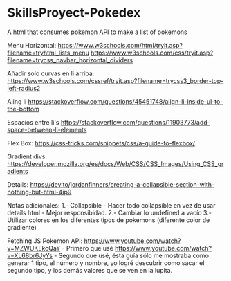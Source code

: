 # SkillsProyect-Pokedex
A html that consumes pokemon API to make a list of pokemons

Menu Horizontal:
https://www.w3schools.com/html/tryit.asp?filename=tryhtml_lists_menu
https://www.w3schools.com/css/tryit.asp?filename=trycss_navbar_horizontal_dividers

Añadir solo curvas en li arriba:
https://www.w3schools.com/cssref/tryit.asp?filename=trycss3_border-top-left-radius2

Aling li
https://stackoverflow.com/questions/45451748/align-li-inside-ul-to-the-bottom

Espacios entre li's
https://stackoverflow.com/questions/11903773/add-space-between-li-elements 

Flex Box:
https://css-tricks.com/snippets/css/a-guide-to-flexbox/

Gradient divs:
https://developer.mozilla.org/es/docs/Web/CSS/CSS_Images/Using_CSS_gradients

Details:
https://dev.to/jordanfinners/creating-a-collapsible-section-with-nothing-but-html-4ip9

Notas adicionales:
1.- Collapsible - Hacer todo collapsible en vez de usar details html - Mejor responsibidad.
2.- Cambiar lo undefined a vacío
3.- Utilizar colores en los diferentes tipos de pokemons (diferente color de gradiente)

Fetching JS Pokemon API:
https://www.youtube.com/watch?v=MZWUKEkcQaY - Primero que usé
https://www.youtube.com/watch?v=XL68br6JyYs - Segundo que usé, ésta guía sólo me mostraba como generar 1 tipo, el número y nombre, yo logré descubrir como sacar el segundo tipo, y los demás valores que se ven en la lupita.



